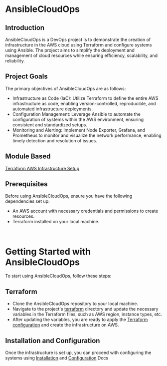 # AnsibleCloudOps

## Introduction

AnsibleCloudOps is a DevOps project is to demonstrate the creation of infrastructure in the AWS cloud using Terraform and configure systems using Ansible. The project aims to simplify the deployment and management of cloud resources while ensuring efficiency, scalability, and reliability.

## Project Goals

The primary objectives of AnsibleCloudOps are as follows:

- Infrastructure as Code (IaC): Utilize Terraform to define the entire AWS infrastructure as code, enabling version-controlled, reproducible, and automated infrastructure deployments.
- Configuration Management: Leverage Ansible to automate the configuration of systems within the AWS environment, ensuring consistent and standardized setups.
- Monitoring and Alerting: Implement Node Exporter, Grafana, and Prometheus to monitor and visualize the network performance, enabling timely detection and resolution of issues.
## Module Based 
[Terraform AWS Infrastructure Setup](./docs/terraform.md) 
## Prerequisites
Before using AnsibleCloudOps, ensure you have the following dependencies set up:

- An AWS account with necessary credentials and permissions to create resources.
- Terraform installed on your local machine.



<BR>

# Getting Started with AnsibleCloudOps

To start using AnsibleCloudOps, follow these steps:
## Terraform 
- Clone the AnsibleCloudOps repository to your local machine.
- Navigate to the project's [terraform](./terraform/variables.tf) directory and update the necessary variables in the Terraform files, such as AWS region, instance types, etc.
- After updating the variables, you are ready to apply the [Terraform configuration](./docs/terraform.md) and create the infrastructure on AWS.

## Installation and Configuration 
Once the infrastructure is set up, you can proceed with configuring the systems using [Installation](./docs/installing.md) and [Configuration](./docs/configuring.md) Docs 
